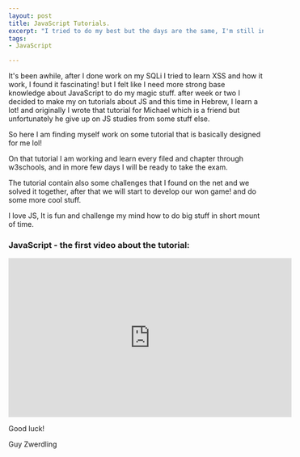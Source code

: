 ```yaml
---
layout: post
title: JavaScript Tutorials.
excerpt: "I tried to do my best but the days are the same, I'm still in my home without a job and I don't know why but I am still work on my studies and know I am learning JS from zero to HERO!! If you want to do the same pales join me!"
tags:
- JavaScript

---
```



It's been awhile, after I done work on my SQLi I tried to learn XSS and how it work, I found it fascinating! but I felt like I need more strong base knowledge about JavaScript to do my magic stuff. after week or two I decided to make my on tutorials about JS and this time in Hebrew, I learn a lot! and originally I wrote that tutorial for Michael which is a friend but unfortunately he give up on JS studies from some stuff else.

So here I am finding myself work on some tutorial that is basically designed for me lol!

On that tutorial I am working and learn every filed and chapter through w3schools, and in more few days I will be ready to take the exam.

The tutorial contain also some challenges that I found on the net and we solved it together, after that we will start to develop our won game! and do some more cool stuff.

I love JS, It is fun and challenge my mind how to do big stuff in short mount of time.


### JavaScript - the first video about the tutorial:

<iframe width="560" height="315" src="https://www.youtube.com/embed/2bJtEFba6zI" frameborder="0" allow="autoplay; encrypted-media" allowfullscreen></iframe>

Good luck!

Guy Zwerdling
